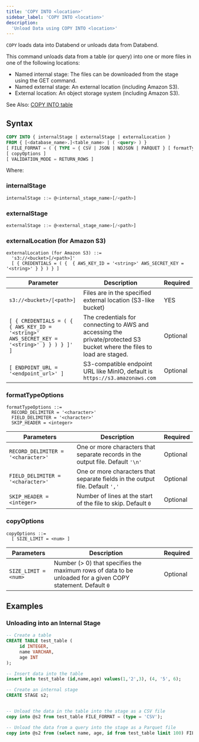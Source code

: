 ```yaml
---
title: 'COPY INTO <location>'
sidebar_label: 'COPY INTO <location>'
description:
  'Unload Data using COPY INTO <location>'
---
```


`COPY` loads data into Databend or unloads data from Databend.

This command unloads data from a table (or query) into one or more files in one of the following locations:

* Named internal stage: The files can be downloaded from the stage using the GET command.
* Named external stage: An external location (including Amazon S3).
* External location: An object storage system (including Amazon S3).

See Also: [COPY INTO table](dml-copy-into-table.md)

## Syntax

```sql
COPY INTO { internalStage | externalStage | externalLocation }
FROM { [<database_name>.]<table_name> | ( <query> ) }
[ FILE_FORMAT = ( { TYPE = { CSV | JSON | NDJSON | PARQUET } [ formatTypeOptions ] } ) ]
[ copyOptions ]
[ VALIDATION_MODE = RETURN_ROWS ]
```

Where:

### internalStage

```sql
internalStage ::= @<internal_stage_name>[/<path>]
```

### externalStage

```sql
externalStage ::= @<external_stage_name>[/<path>]
```

### externalLocation (for Amazon S3)

```
externalLocation (for Amazon S3) ::=
  's3://<bucket>[/<path>]'
  [ { CREDENTIALS = ( {  { AWS_KEY_ID = '<string>' AWS_SECRET_KEY = '<string>' } } ) } ]
```

| Parameter  | Description | Required |
| ----------- | ----------- | --- |
| `s3://<bucket>/[<path>]`  | Files are in the specified external location (S3-like bucket) | YES |
| `[ { CREDENTIALS = ( {  { AWS_KEY_ID = '<string>' AWS_SECRET_KEY = '<string>' } } ) } ]' ]`  | The credentials for connecting to AWS and accessing the private/protected S3 bucket where the files to load are staged. |  Optional |
| `[ ENDPOINT_URL = '<endpoint_url>' ]`  | S3-compatible endpoint URL like MinIO, default is `https://s3.amazonaws.com` |  Optional |


### formatTypeOptions
```
formatTypeOptions ::=
  RECORD_DELIMITER = '<character>'
  FIELD_DELIMITER = '<character>'
  SKIP_HEADER = <integer>
```

| Parameters  | Description | Required |
| ----------- | ----------- | --- |
| `RECORD_DELIMITER = '<character>'`  | One or more characters that separate records in the output file. Default `'\n'` | Optional |
| `FIELD_DELIMITER = '<character>'`  | One or more characters that separate fields in the output file. Default `','` | Optional |
| `SKIP_HEADER = <integer>`  | Number of lines at the start of the file to skip. Default `0` | Optional |

### copyOptions
```
copyOptions ::=
  [ SIZE_LIMIT = <num> ]
```

| Parameters  | Description | Required |
| ----------- | ----------- | --- |
| `SIZE_LIMIT = <num>` | Number (> 0) that specifies the maximum rows of data to be unloaded for a given COPY statement. Default `0` | Optional |

## Examples


### Unloading into an Internal Stage

```sql
-- Create a table
CREATE TABLE test_table (
     id INTEGER,
     name VARCHAR,
     age INT
);

-- Insert data into the table
insert into test_table (id,name,age) values(1,'2',3), (4, '5', 6);

-- Create an internal stage
CREATE STAGE s2;


-- Unload the data in the table into the stage as a CSV file
copy into @s2 from test_table FILE_FORMAT = (type = 'CSV');

-- Unload the data from a query into the stage as a Parquet file
copy into @s2 from (select name, age, id from test_table limit 100) FILE_FORMAT = (type = 'PARQUET');
```